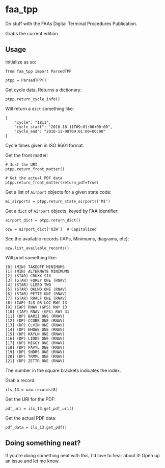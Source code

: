 faa_tpp
=======

Do stuff with the FAAs Digital Terminal Procedures Publication.

Grabs the current edition

## Usage

Initialize as so:
```
from faa_tpp import ParsedTPP

ptpp = ParsedTPP()
```

Get cycle data. Returns a dictionary:
```
ptpp.return_cycle_info()
```

Will return a `dict` something like:
```
{
    "cycle": "1811",
    "cycle_start": "2018-10-11T09:01:00+00:00",
    "cycle_end": "2018-11-08T09:01:00+00:00"
}
```
Cycle times given in ISO 8601 format.


Get the front matter:
```
# Just the URI
ptpp.return_front_matter()

# Get the actual PDF data
ptpp.return_front_matter(return_pdf=True)
```

Get a list of `Airport` objects for a given state code:
```
mi_airports = ptpp.return_state_airports('MI')
```

Get a `dict` of `Airport` objects, keyed by FAA identifier:
```
airport_dict = ptpp.return_dict()

ozw = airport_dict['OZW']  # Capitalized
```

See the available records (IAPs, Minimums, diagrams, etc):
```
ozw.list_available_records()
```

Will print something like:
```
[0] (MIN) TAKEOFF MINIMUMS
[1] (MIN) ALTERNATE MINIMUMS
[2] (STAR) CRUXX SIX
[3] (STAR) FOREY ONE (RNAV)
[4] (STAR) LLEEO TWO
[5] (STAR) OKLND ONE (RNAV)
[6] (STAR) PETTE ONE (RNAV)
[7] (STAR) RRALF ONE (RNAV)
[8] (IAP) ILS OR LOC RWY 13
[9] (IAP) RNAV (GPS) RWY 13
[10] (IAP) RNAV (GPS) RWY 31
[11] (DP) BARII ONE (RNAV)
[12] (DP) CCOBB ONE (RNAV)
[13] (DP) CLVIN ONE (RNAV)
[14] (DP) HHOWE ONE (RNAV)
[15] (DP) KAYLN ONE (RNAV)
[16] (DP) LIDDS ONE (RNAV)
[17] (DP) MIGGY ONE (RNAV)
[18] (DP) PAVYL ONE (RNAV)
[19] (DP) SNDRS ONE (RNAV)
[20] (DP) TRMML ONE (RNAV)
[21] (DP) ZETTR ONE (RNAV)
```

The number in the square brackets indicates the index.


Grab a record:
```
ils_13 = ozw.records[8]
```

Get the URI for the PDF:
```
pdf_uri = ils_13.get_pdf_uri()
```

Get the actual PDF data:
```
pdf_data = ils_13.get_pdf()
```


## Doing something neat?
If you're doing something neat with this, I'd love to hear about it! Open up an issue and let me know.
